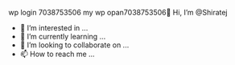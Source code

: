 wp login 7038753506
my wp opan7038753506👋 Hi, I’m @Shiratej
- 👀 I’m interested in ...
- 🌱 I’m currently learning ...
- 💞️ I’m looking to collaborate on ...
- 📫 How to reach me ...

<!---
Shiratej/Shiratej is a ✨ special ✨ repository because its `README.md` (this file) appears on your GitHub profile.
You can click the Preview link to take a look at your changes.
--->
